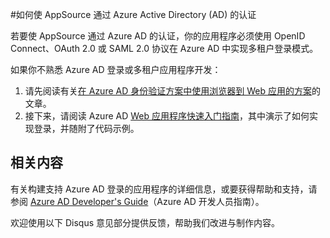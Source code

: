 <properties
   pageTitle="如何使 AppSource 通过 Azure Active Directory 的认证 | Microsoft Azure"
   description="详细说明如何使应用程序 AppSource 通过 Azure Active Directory 的认证。"
   services="active-directory"
   documentationCenter=""
   authors="skwan"
   manager="mbaldwin"
   editor=""/>

<tags
   ms.service="active-directory"
   ms.date="07/05/2016"
   wacn.date="08/29/2016"/>  


#如何使 AppSource 通过 Azure Active Directory (AD) 的认证 

若要使 AppSource 通过 Azure AD 的认证，你的应用程序必须使用 OpenID Connect、OAuth 2.0 或 SAML 2.0 协议在 Azure AD 中实现多租户登录模式。

如果你不熟悉 Azure AD 登录或多租户应用程序开发：

1. 请先阅读有关[在 Azure AD 身份验证方案中使用浏览器到 Web 应用的方案][AAD-Auth-Scenarios-Browser-To-WebApp]的文章。
2. 接下来，请阅读 Azure AD [Web 应用程序快速入门指南][AAD-QuickStart-Web-Apps]，其中演示了如何实现登录，并随附了代码示例。

## 相关内容
有关构建支持 Azure AD 登录的应用程序的详细信息，或要获得帮助和支持，请参阅 [Azure AD Developer's Guide][AAD-Dev-Guide]（Azure AD 开发人员指南）。

欢迎使用以下 Disqus 意见部分提供反馈，帮助我们改进与制作内容。

<!--Reference style links -->
[AAD-Auth-Scenarios]: /documentation/articles/active-directory-authentication-scenarios/
[AAD-Auth-Scenarios-Browser-To-WebApp]: /documentation/articles/active-directory-authentication-scenarios/#web-browser-to-web-application
[AAD-Dev-Guide]: /documentation/articles/active-directory-developers-guide/
[AAD-QuickStart-Web-Apps]: /documentation/articles/active-directory-developers-guide/#web-application-quick-start-guides


<!--Image references-->

<!---HONumber=Mooncake_0822_2016-->